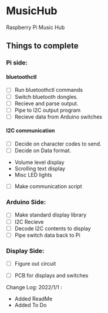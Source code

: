 # MusicHub
Raspberry Pi Music Hub 


## Things to complete

### Pi side: 
#### bluetoothctl
  - [ ] Run bluetoothctl commands
  - [ ] Switch bluetooth dongles.
  - [ ] Recieve and parse output.
  - [ ] Pipe to I2C output program
  - [ ] Recieve data from Arduino switches
  
#### I2C communication 
  - [ ] Decide on character codes to send. 
  - [ ] Decide on Data format.
   - Volume level display 
   - Scrolling text display
   - Misc LED lights
  - [ ] Make communication script 

### Arduino Side:
- [ ] Make standard display library
- [ ] I2C Recieve
- [ ] Decode I2C contents to display
- [ ] Pipe switch data back to Pi

### Display Side:  
- [ ] Figure out circuit
- [ ] PCB for displays and switches


Change Log: 
2022/1/1 : 
 - Added ReadMe
 - Added To Do  
